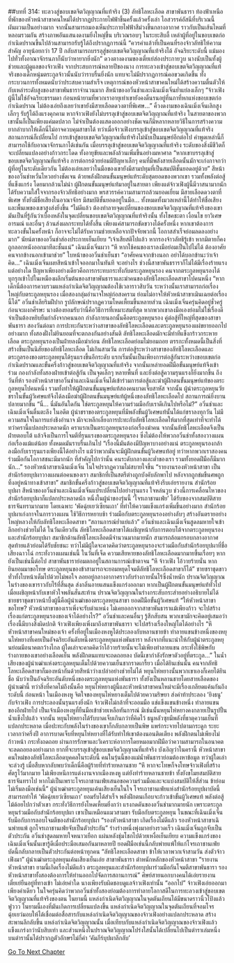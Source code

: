 ##บทที่ 314: ทะลวงสู่ขอบเขตจิตวิญญาณที่แท้จริง (3)
ลัทธิโลหะเลือด สาขาพันธารา
ท้องฟ้าเหนือที่พักของหัวหน้าสาขาคนใหม่ได้ปรากฏประกายไฟฟ้าขึ้นครั้งแล้วครั้งเล่า ไอสวรรค์อัสนีที่บริเวณนี้ผันผวนเป็นอย่างมาก
จากนั้นสามารถมองเห็นประกายไฟฟ้าสีม่วงขึ้นกลางอากาศ ราวกับเป็นเส้นไหมที่หลอมรวมกัน สร้างภาพอันแสนงดงามยิ่งใหญ่ขึ้น
บริเวณรอบๆ ในระยะสิบลี้ เหล่าผู้ที่อยู่ในขอบเขตก่อกำเนิดปราณขึ้นไปล้วนสามารถรับรู้ได้ถึงปรากฏการณ์นี้
“ควรค่าแล้วที่เป็นคนที่รองจ้าวลัทธิให้ความสำคัญ อายุน้อยกว่า 17 ปี กลับสามารถบรรลุสู่ขอบเขตจิตวิญญาณที่แท้จริงได้ อัจฉริยะระดับนี้ แม้มองไปทั่วทั้งอาณาจักรนภาก็นับว่าหายากยิ่งนัก”
ดวงตางดงามของเตี๋ยเย่ส่องประกายวูบ นางนับเป็นทั้งผู้ช่วยและผู้ดูแลของจ้าวเฟิง
จากประสบการณ์หลายปีของนาง การทะลวงเข้าสู่ขอบเขตจิตวิญญาณที่แท้จริงของเด็กหนุ่มตระกูลจ้าวนั้นนับว่าราบรื่นยิ่งนัก แทบจะไม่มีปรากฏการณ์คอขวดเกิดขึ้น ทั้งกระบวนการทั้งหมดนับว่าประสบความสำเร็จ
เหตุการณ์ของหัวหน้าสาขาคนใหม่ได้สร้างความตื่นตัวให้กับเหล่าระดับสูงของสาขาพันธาราจำนวนมาก
สีหน้าของอวิ๋นช่าและเฉินเมิ่งเจิ่นย่ำแย่ลงเล็กๆ
“จ้าวเฟิงผู้นี้ไม่ใช่อัจฉริยะธรรมดา ก่อนหน้ายามที่พวกเราอายุเท่าเขายังคงดิ้นรนอยู่ที่นภาที่หกแห่งขอบเขตก่อกำเนิดปราณ ไม่ต้องเอ่ยถึงเลยว่าเขายังมีสายเลือดดวงตาที่พิเศษ...”
คิ้วงดงามของเฉินเมิ่งเจิ่นเลิกสูงเล็กๆ รับรู้ได้ถึงแรงคุกคาม
หากจ้าวเฟิงยังไม่บรรลุเข้าสู่ขอบเขตจิตวิญญาณที่แท้จริง ในสายตาของพวกเขานั้นก็เป็นเพียงแค่มดปลวก ไม่จำเป็นต้องแสดงออกอย่างชัดเจนก็มีหลากหลายวิธีในการสร้างความยากลำบากให้เด็กนี่ไม่อาจควบคุมสาขาได้
ทว่าเมื่อจ้าวเฟิงบรรลุเข้าสู่ขอบเขตจิตวิญญาณที่แท้จริง สถานการณ์ก็เปลี่ยนไป
การเข้าสู่ขอบเขตจิตวิญญาณที่แท้จริงไม่นับเป็นมนุษย์อีกต่อไป
คำพูดเหล่านี้ก็สามารถใช้กับอาณาจักรนภาได้เช่นกัน
เมื่อบรรลุเข้าสู่ขอบเขตจิตวิญญาณที่แท้จริง ระดับของสิ่งมีชีวิตก็จะเปลี่ยนแปลงอย่างก้าวกระโดด ทั้งอายุขัยและพลังล้วนเพิ่มขึ้นอย่างมหาศาล
“หากเขาบรรลุเข้าสู่ขอบเขตจิตวิญญาณที่แท้จริง การต่อกรด้วยย่อมมีปัญหาเล็กๆ คนที่มีพลังสายเลือดนั้นมักจะเก่งกาจกว่าผู้ที่อยู่ในระดับเดียวกัน ไม่ต้องเอ่ยเลยว่าในมือของเขายังมีสามปทุมที่เป็นสมบัติชั้นยอดอยู่ด้วย”
สีหน้าของอวิ๋นช่าหวั่นไหวอย่างชัดเจน
ด้วยพลังฝึกตนขั้นมนุษย์แท้ระดับสุดยอดของพวกเขา รวมทั้งพลังต่อสู้ที่แข็งแกร่ง โดยมากล้วนไม่นำ ผู้ฝึกตนขั้นมนุษย์แท้มาอยู่ในสายตา
เพียงแต่จ้าวเฟิงผู้นี้มีวาสนามากนัก ได้รับความใส่ใจจากรองจ้าวลัทธิอย่างมาก พรสวรรค์ความสามารถล้วนยอดเยี่ยม มีสายเลือดดวงตาที่พิเศษ ทั้งยังมีชื่อเสียงในอาณาจักร มีสมบัติชั้นยอดอยู่ในมือ... ทั้งหมดทั้งมวลเหล่านี้ได้ทำให้ชื่อเสียงและพื้นเพของเขาสูงส่งยิ่งขึ้น
“ไม่ดีแล้ว ต้องทำลายจุดเปลี่ยนของขอบเขตจิตวิญญาณที่แท้จริงของเขา มันเป็นที่รู้กันว่าเบื้องหลังในจุดเปลี่ยนขอบเขตจิตวิญญาณที่แท้จริงนั้น ทั้งโชคชะตา เงื่อนไข ยาวิเศษ อารมณ์ และอื่นๆ ล้วนส่งผลกระทบได้ทั้งสิ้น เพียงแค่สามารถขัดขวางได้ครั้งหนึ่ง หากเขาต้องการทะลวงขั้นในครั้งหน้า ก็อาจจะไม่ได้รับความช่วยเหลือจากปัจจัยพวกนี้ โอกาสสำเร็จย่อมลดลงอย่างมาก”
นัยน์ตาของอวิ๋นช่าส่องประกายเย็นเยียบ
“เจ้าเสียสติไปแล้ว หากรองจ้าวลัทธิรู้เข้า หากมิตายก็คงถูกลอกหนังออกมาทีละชั้นแน่”
เฉินเมิ่งเจิ่นผวา
“หึ หากใช้คนของเราลงมือย่อมเป็นไปไม่ได้ ต้องอาศัยคนจากข้างนอกเข้ามาช่วย”
ใบหน้าของอวิ๋นช่าเย็นชา
“อาศัยคนจากข้างนอก อย่าได้บอกข้านะว่าเจ้าคิด...”
เฉินเมิ่งเจิ่นเผยสีหน้าเข้าใจออกมาในทันที
จะอย่างไร ช่วงนี้สาขาพันธราราก็ไม่ได้มีเรื่องร้ายแรงแต่อย่างใด
ปัญหาเพียงอย่างเดียวคือการกระทบกระทั่งกับตระกูลหยุนรอง
คนจากตระกูลหยุนรองได้บุกรุกเข้าไปในเหมืองผลึกเริ่มต้นของสาขาพันธาราและฆ่าคนของลัทธิโลหะเลือดสาขาไปคนหนึ่ง
“หากเด็กนี่ต้องการควบรวมแหล่งกำเนิดจิตวิญญาณต้องใช้เวลาราวสิบวัน ระหว่างนั้นเราสามารถก่อเรื่องใหญ่กับตระกูลหยุนรอง เมื่อสองกลุ่มอำนาจใหญ่ก่อสงคราม ย่อมไม่อาจให้หัวหน้าสาขาเมินเฉยต่อเรื่องนี้ได้”
อวิ๋นช่าเลียริมฝีปาก รูปลักษณ์ปรากฏความโหดเหี้ยมขึ้นหลายส่วน
เฉินเมิ่งเจิ่นครุ่นคิดอยู่ชั่วครู่ก่อนจะผงกศีรษะ
นางต้องยอมรับว่านี่คือวิธีการที่เหมาะสมที่สุด หากพวกเขาลงมือเองย่อมไม่ใช่เรื่องดี จำเป็นต้องหยิบยืมกำลังจากคนนอก
กำลังภายนอกนั้นคือตระกูลหยุนรอง คู่ต่อสู้ที่ใหญ่ที่สุดของสาขาพันธารา
สองวันต่อมา
การปะทะกันระหว่างสาขาของลัทธิโลหะเลือดและตระกูลหยุนรองแผ่ขยายออกไปอย่างมาก
ทั้งสองฝั่งไม่ยินยอมที่จะตกลงกันอย่างสันติ
ลัทธิโลหะเลือดมักจะมีท่าทีแข็งกร้าวกระหายเลือด ตระกูลหยุนรองเป็นฝ่ายลงมือฆ่าก่อน ลัทธิโลหะเลือดย่อมไม่ยอมถอย ตรรกะทั้งหมดนี้เป็นสิ่งที่สร้างขึ้นเป็นนิสัยของลัทธิโลหะเลือด
ไม่เกินสามวัน
การต่อสู้ระหว่างสาขาของลัทธิโลหะเลือดและตระกูลรองของตระกูลหยุนได้รุนแรงขึ้นอีกระดับ
แรกเริ่มนั้นเป็นเพียงการต่อสู้กันระหว่างขอบเขตก่อกำเนิดปราณและขั้นครึ่งก้าวสู่ขอบเขตจิตวิญญาณที่แท้จริง
จากนั้นเหล่ายอดฝีมือขั้นมนุษย์แท้จึงเข้าร่วม
กองกำลังทั้งสองฝ่ายเข้าต่อสู้กัน เป็นจุดเล็กๆ หลายพื้นที่ และยิ่งต่อสู้ความรุนแรงก็ยิ่งมากขึ้น
ถึงวันที่ห้า รองหัวหน้าสาขาอวิ๋นช่าและเฉินเมิ่งเจิ่นได้เข้าร่วมการต่อสู้และฆ่าผู้ฝึกตนขั้นมนุษย์แท้ของตระกูลหยุนไปคนหนึ่ง รวมทั้งทำให้ผู้ฝึกตนขั้นมนุษย์แท้สองคนบาดเจ็บสาหัส
จากนั้น ผู้นำตระกูลหยุนวัยชราในขั้นผู้วิเศษแท้จึงได้ลงมือฆ่าผู้ฝึกตนขั้นมนุษย์แท้ผู้หนึ่งของลัทธิโลหะเลือดไป
สถานการณ์ยิ่งบานปลายมากขึ้น
“นี่... นี่มันอันใดกัน ใช่ตระกูลหยุนให้ความร่วมมือกับเราดีเกินไปหรือไม่?”
อวิ๋นช่าและเฉินเมิ่งเจิ่นตื่นตะลึง
ในอดีต ผู้นำชราของตระกูลหยุนที่มีพลังขั้นผู้วิเศษแท้นั้นได้แก่ชราลงทุกวัน ไม่มีความสนใจในการแย่งชิงอำนาจ มักจะหลีกเลี่ยงการปะทะกับลัทธิโลหะเลือดให้มากที่สุดเท่าที่จะทำได้
ทว่าครานี้แปลกประหลาดนัก
คราแรกเป็นตระกูลหยุนรองก่อเรื่องฆ่าคน
จากนั้นลัทธิโลหะเลือดจึงเป็นฝ่ายตอบโต้ แล้วจึงเป็นการโจมตีที่รุนแรงของตระกูลหยุนรอง ซึ่งไม่ต้องให้พวกอวิ๋นช่าทั้งสองวางแผนก่อเรื่องแม้แต่น้อย
ทั้งหมดมันราบรื่นเกินไป
“เรื่องนี้มันต้องมีปัญหาบางอย่างแน่ ตระกูลหยุนรองกล้าลงมือกับเรารุนแรงเพียงนี้ได้อย่างไร แม้ว่าพวกมันจะมีผู้ฝึกตนขั้นผู้วิเศษแท้อยู่ ทว่าหากพวกเราสองคนร่วมมือกันโอกาสชนะมีมากนัก ที่สำคัญไปกว่านั้น คนระดับกลางและต่ำของเรา รวมทั้งยอดฝีมือก็มีมากนัก...”
รองหัวหน้าสาขาเฉินเมิ่งเจิ่น ในใจปรากฏความไม่สบายใจขึ้น
“รายงานรองหัวหน้าสาขา เป็นสำนักร้อยบุปผาวางแผนต่อคนของเรา สมาชิกที่เป็นสตรีต่างถูกบังคับลักพาไป หลังจากถูกข่มขืนศพถูกทิ้งอยู่หน้าทางเข้าสาขา”
สมาชิกขั้นครึ่งก้าวสู่ขอบเขตจิตวิญญาณที่แท้จริงรีบเอ่ยรายงาน
สำนักร้อยบุปผา
สีหน้าของอวิ๋นช่าและเฉินเมิ่งเจิ่นแปรเปลี่ยนไปอย่างรุนแรง ใจหล่นวูบ
ช่วงนี้การเคลื่อนไหวของสำนักร้อยบุปผาก็แปลกประหลาดนัก หนึ่งในผู้นำของรุ่นนี้ ‘โจรเถาชานเฟ่ย’ ได้รับของจากสมบัติสายธารจันทรามากมาย โดยเฉพาะ ‘พัดฉุ่ยเยว่เซียนเถา’ ที่ทำให้ความแข็งแกร่งเพิ่มขึ้นอย่างมาก
สำนักร้อยบุปผาเก่งกาจในการวางแผน ใช้วิธีการหยาบช้า ร่วมมือกับตระกูลหยุนรองอย่างลับๆ สร้างอันตรายอย่างใหญ่หลวงให้กับลัทธิโลหะเลือดสาขา
“สถานการณ์ย่ำแย่แล้ว”
อวิ๋นช่าและเฉินเมิ่งเจิ่นสูดลมหายใจเข้าลึกอย่างช่วยไม่ได้
ในวันเดียวกัน
ลัทธิโลหะเลือดสาขาได้เผชิญหน้ากับการตอบโต้จากตระกูลหยุนรองและสำนักร้อยบุปผา
สมาชิกด้านลัทธิโลหะเลือดมีจำนวนมากมายนัก สามารถล้อมกรอบกลางอากาศ สุดท้ายแล้วย่อมได้รับชัยชนะ
ทว่าไม่มีผู้ใดจะคาดคิดว่าตระกูลหยุนรองจะร่วมมือกับสำนักร้อยบุปผาที่ชื่อเสียงฉาวโฉ่ กระทั่งวางแผนเช่นนี้
ในวันที่เจ็ด ความเสียหายของลัทธิโลหะเลือดมากมายขึ้นเรื่อยๆ
หากยังเป็นเช่นนี้ต่อไป สาขาพันธาราย่อมตกอยู่ในสถานการณ์เข้าตาจน
“หึ จ้าวเฟิง ไอ้วายร้ายนั่น หากยินยอมมาขอโทษ ตระกูลหยุนของข้าสามารถจะยอมหยุดโจมตีลัทธิโลหะเลือดสาขาก็ได้”
ชายชราชุดขาว ทั่วทั้งใบหน้าเต็มไปด้วยไม่พอใจ ลอยอยู่กลางอากาศราวกับร่างกายนั้นไร้ซึ่งน้ำหนัก
ปราณจิตวิญญาณในร่างของเขาราวกับไร้ที่สิ้นสุด ส่งกลิ่นอายแสนแข็งแกร่งออกมา
หากเป็นผู้ฝึกตนขั้นมนุษย์แท้ทั่วไป เมื่อเผชิญหน้ากับเขาหัวใจพลันสั่นสะท้าน ปราณจิตวิญญาณในร่างกระสับกระส่ายอย่างอธิบายไม่ได้
ชายชราชุดขาวหน้าบึ้งผู้นี้คือผู้นำเฒ่าของตระกูลหยุนสาขา ยอดฝีมือขั้นผู้วิเศษแท้
“ให้หัวหน้าสาขาขอโทษ? หัวหน้าสาขาของเราเพิ่งจะรับตำแหน่ง ไม่เคยออกจากสาขาพันธาราแม้เพียงก้าว จะไปสร้างเรื่องแก่ตระกูลหยุนรองของเจ้าได้อย่างไร?”
อวิ๋นช่าและคนอื่นๆ รู้สึกสับสน
พวกเขามักจะคิดอยู่เสมอว่าเรื่องนี้มีบางสิ่งผิดปกติ
จ้าวเฟิงเพียงเพิ่งมาถึงสาขาพันธารา จะไปสร้างเรื่องใหญ่โตได้อย่างไร
“หึ หัวหน้าสาขาคนใหม่ของเจ้า ครั้งที่อยู่ในเมืองหงหูได้ประลองกับหลานชายข้า ทำลายแขนข้างหนึ่งของหยุนไห่หยางที่เคยเป็นอัจฉริยะอันดับหนึ่งตระกูลหยุนแห่งพันธารา หลังจากที่แนะนำให้กับผู้นำตระกูลหยุนย่อมมีอนาคตกว้างไกล ผู้ใดเล่าจะคาดคิดว่าไอ้วายร้ายนั้นจะไม่เพียงทำลายแขน กระทั่งใช้พิษกับร่างกายของเขาอย่างเลือดเย็น พลังฝึกตนแทบจะถดถอยลง บัดนี้เขากำลังรักษาตัวอยู่ที่ตระกูล...”
ในน้ำเสียงของผู้นำเฒ่าแห่งตระกูลหยุนเต็มไปด้วยความเย็นชากราดเกรี้ยว
เมื่อได้ยินเช่นนั้น คนจากลัทธิโลหะเลือดสาขาก็มองหน้ากันด้วยสีหน้าว่างเปล่าอย่างช่วยไม่ได้
หยุนไห่หยางนั้นพวกเขาเองก็เคยได้ยินชื่อ นับว่าเป็นอัจฉริยะอันดับหนึ่งของตระกูลหยุนแห่งพันธารา ทั้งยังเป็นหลานชายโดยสายเลือดของผู้นำเฒ่านี้
ทว่าสิ่งที่คาดไม่ถึงนั้นคือ หยุนไห่หยางผู้นี้และหัวหน้าสาขาคนใหม่จะมีเรื่องเกลียดแค้นกันถึงระดับนี้
ก่อนหน้า ในเมืองหงหู จิตใจของหยุนไห่หยางเต็มไปด้วยความริษยา ส่งคำท้าประลอง ‘ยิงธนู’ กับจ้าวเฟิง
การประลองนั้นรุนแรงยิ่งนัก จ้าวเฟิงไม่กล้าที่จะออมมือ แช่แข็งแขนข้างหนึ่ง ทำลายแขนของอีกฝ่ายไป เป็นเจ้าเมืองหงหูที่ยืนมือเข้าช่วยเหลือทันการณ์ มิเช่นนั้นหยุนไห่หยางคงกลายเป็นรูปปั้นน้ำแข็งไปแล้ว
จากนั้น
หยุนไห่หยางได้รับบาดเจ็บเกินกว่าที่คิดไว้ ธนูหลัวซุยมีพลังที่ธาตุความเย็นที่แปลกประหลาด เมื่อปะทะกับพลังในร่างของเขาก็กลับกลายเป็นพิษ แพร่กระจายไปตามกระดูก
ระยะเวลากว่าครึ่งปี อาการบาดเจ็บที่หยุนไห่หยางที่ได้รับทำให้เขาต้องนอนติดเตียง พลังฝึกตนไม่เพียงไม่ก้าวหน้า กระทั่งถดถอย ผ่านการรักษาและวิเคราะห์อาการโดยหมอมากฝีมือว่าความสามารถในอนาคตจะลดถอยลงอย่างมาก ยากที่จะบรรลุเข้าสู่ขอบเขตจิตวิญญาณที่แท้จริง
บังเอิญว่าในครานี้
หัวหน้าสาขาคนใหม่ของลัทธิโลหะเลือดบุคคลในระดับนี้ คนในรุ่นนี้ของแม่น้ำพันธาราย่อมต้องหาข้อมูล
ทว่าผู้ใดเล่าจะล่วงรู้ เมื่อสืบหากลับพบว่าเด็กนี่คือผู้ร้ายที่ทำร้ายหลานชาย
“หึ หากจะโทษก็จงโทษจ้าวเฟิงที่สร้างศัตรูไว้มากมาย ไม่เพียงหนีการแต่งงานจากเมืองหงหู แต่ยังทำร้ายหลานชายข้า ทั้งยังขโมยสมบัติสายธารจันทราไป หากไม่เป็นเพราะโจรเถาชานเฟ่ยเสนอขอความร่วมมือและจะแบ่งสมบัติให้สี่ส่วน ข้าย่อมไม่เริ่มลงมือเช่นนี้”
ผู้นำเฒ่าตระกูลหยุนเค้นเสียงเย็นในใจ
โจรเถาชานเฟ่ยแห่งสำนักร้อยบุปผาบัดนี้สามารถทำให้ ‘พัดฉุ่ยเยว่เซียนเถา’ ยอมรับได้สำเร็จ พลังฝึกตนเกือบจะก้าวเข้าขั้นผู้วิเศษแท้ พลังต่อสู้ไม้ด้อยไปกว่าตัวเขา กระทั่งวิธีการยังโหดเหี้ยมยิ่งกว่า
แรงกดดันของอวิ๋นช่ามากมายนัก
เพราะตระกูลหยุนร่วมมือกับสำนักร้อยบุปผา เขาเป็นเหมือนแมวสามขา รับมือกับตระกูลหยุน ในขณะที่เฉินเมิ่งเจิ่นรับมือกับการลอบโจมตีของสำนักร้อยบุปผา
“รองหัวหน้าสาขา เกิดเรื่องไม่ดีแล้ว รองหัวหน้าสาขาเฉินพ่ายแพ้ ถูกโจรเถาชานเฟ่ยจับเป็นตัวประกัน”
ร่างร่างหนึ่งพุ่งมาอย่างรวดเร็ว
เฉินเมิ่งเจิ่นถูกจับเป็นตัวประกัน
อวิ๋นช่าสูดลมหายใจหนาวเยือก แผ่นหลังชุ่มโชกไปด้วยเหงื่อเย็นเยียบ ความแข็งแกร่งของเฉินเมิ่งเจิ่นนั้นเขารู้ดีเมื่อประมือเสมอกันมาหลายปี
ยอดฝีมือเช่นนี้กลับพ่ายแพ้ให้แก่โจรเถาชานเฟ่ย บัดนี้กลับกลายเป็นตัวประกันต่อหน้าทุกคน
“ลัทธิโลหะเลือดสาขา ข้าให้เวลาพวกเจ้าสามวัน ส่งตัวจ้าวเฟิงมา”
ผู้นำเฒ่าตระกูลหยุนเค้นเสียงเย็นเอ่ย
สาขาพันธารา ตำหนักหลักของหัวหน้าสาขา
“รายงานหัวหน้าสาขา ยามนี้เกิดเรื่องไม่ดีแล้ว ตระกูลหยุนและสำนักร้อยบุปผาร่วมมือกันโจมตีสาขาพันธารา รองหัวหน้าสาขาทั้งสองต้องการให้ท่านออกไปจัดการสถานการณ์”
ศิษย์สายนอกบางคนได้เอ่ยรายงาน
เตี๋ยเย่ยืนอยู่ที่ทางเข้า ไม่เอ่ยคำใด นางเพียงรับผิดชอบดูแลจ้าวเฟิงเท่านั้น
“ออกไป”
จ้าวเฟิงเอ่ยออกมาเพียงคำเดียว
ในใจครุ่นคิดว่าพวกอวิ๋นช่าทั้งสองย่อมต้องการทำลายโอกาสดีในการทะลวงเข้าสู่ขอบเขตจิตวิญญาณที่แท้จริงของตน
ในยามนี้
แหล่งกำเนิดจิตวิญญาณในจุดตันเถียนได้มีขนาดราวนิ้วโป้งแล้ว
ฟูววว
ในยามนี้เองที่มันเกิดการเปลี่ยนแปลงขึ้น
แหล่งกำเนิดจิตวิญญาณในจุดตันเถียนที่จอมโจรฉุ่ยเยว่มอบให้ได้เชื่อมต่อสื่อสารกับแหล่งกำเนิดจิตวิญญาณของจ้าวเฟิงอย่างแปลกประหลาด สร้างสะพานลึกลับขึ้น
แหล่งกำเนิดจิตวิญญาณนั้น เมื่อเทียบกับแหล่งกำเนิดจิตวิญญาณของจ้าวเฟิงแล้วแข็งแกร่งกว่านับสิบเท่า และส่วนหนึ่งในปราณจิตวิญญาณโปร่งใสนั้นได้เปลี่ยนไปเป็นตำราเล่มหนึ่ง
บนตำรานั้นได้ปรากฏตัวอักษรไม่กี่คำ ‘คัมภีร์บุปผาลึกลับ’


[Go To Next Chapter]( ./94.md)